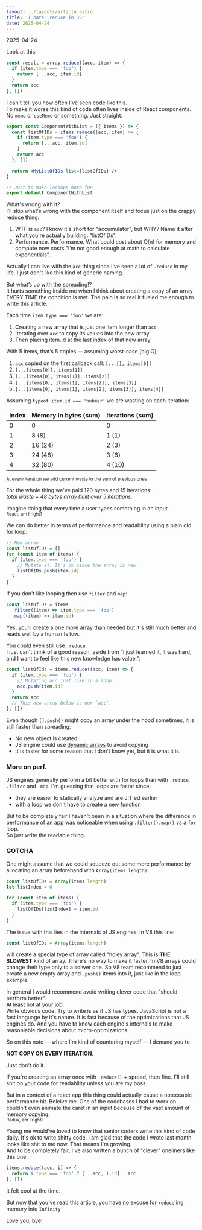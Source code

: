 ```yaml
---
layout: ../layouts/article.astro
title: 'I hate .reduce in JS'
date: 2025-04-24
---
```


2025-04-24

Look at this:

```javascript
const result = array.reduce((acc, item) => {
  if (item.type === 'foo') {
    return [...acc, item.id]
  }
  return acc
}, [])
```

I can't tell you how often I've seen code like this.
<br>
To make it worse this kind of code often lives inside of
React components. No `memo` or `useMemo` or something. Just straight:

```jsx
export const ComponentWithList = ({ items }) => {
  const listOfIDs = items.reduce((acc, item) => {
    if (item.type === 'foo') {
      return [...acc, item.id]
    }
    return acc
  }, [])

  return <MyListOfIDs list={listOfIDs} />
}

// Just to make lookups more fun
export default ComponentWithList
```

What's wrong with it?
<br>
I’ll skip what's wrong with the component itself and focus just
on the crappy reduce thing.

1. WTF is `acc`? I know it's short for "accumulator", but WHY? Name it after
   what you're actually building: "listOfIDs".
2. Performance. Performance. What could cost about O(n) for memory
   and compute now costs "I’m not good enough at math to calculate exponentials".

Actually I can live with the `acc` thing since I've
seen a lot of `.reduce` in my life. I just don't like
this kind of generic naming.

But what’s up with the spreading!?<br>
It hurts something inside me when I think about creating a copy of an array
EVERY TIME the condition is met. The pain is so real it fueled me enough
to write this article.

Each time `item.type === 'foo'` we are:

1. Creating a new array that is just one item longer than `acc`
2. Iterating over `acc` to copy its values into the new array
3. Then placing item.id at the last index of that new array
<div class="mt-2"></div>

With 5 items, that’s 5 copies &mdash; assuming worst-case (big O):

1. `acc` copied on the first callback call: `[...[], items[0]]`
2. `[...[items[0]], items[1]]`
3. `[...[items[0], items[1]], items[2]]`
4. `[...[items[0], items[1], items[2]], items[3]]`
5. `[...[items[0], items[1], items[2], items[3]], items[4]]`

Assuming `typeof item.id === 'nubmer'` we are wasting on each iteration:

<table class="border-separate border-spacing-0 border border-gray-500 mt-4">
<thead>
<tr>
  <th class="p-2">Index</th>
  <th class="p-2">Memory in bytes (sum)</th>
  <th class="p-2">Iterations (sum)</th>
</tr>
</thead>
<tbody class="align-middle text-center">
<tr>
  <td class="border-t border-gray-700">0</td>
  <td class="border-t border-gray-700">0</td>
  <td class="border-t border-gray-700">0</td>
</tr>
<tr>
  <td class="border-t border-gray-700">1</td>
  <td class="border-t border-gray-700">8 (8)</td>
  <td class="border-t border-gray-700">1 (1)</td>
</tr>
<tr>
  <td class="border-t border-gray-700">2</td>
  <td class="border-t border-gray-700">16 (24)</td>
  <td class="border-t border-gray-700">2 (3)</td>
</tr>
<tr>
  <td class="border-t border-gray-700">3</td>
  <td class="border-t border-gray-700">24 (48)</td>
  <td class="border-t border-gray-700">3 (6)</td>
</tr>
<tr>
  <td class="border-t border-gray-700">4</td>
  <td class="border-t border-gray-700">32 (80)</td>
  <td class="border-t border-gray-700">4 (10)</td>
</tr>
</tbody>
</table>
<small>At every iteration we add current waste to the sum of previous ones</small>
<div class="mt-6"></div>

For the whole thing we've paid 120 bytes and 15 iterations:
<br>
_total waste + 48 bytes array built over 5 iterations._
<br>

Imagine doing that every time a user types something in an input.<br>
<small>React, am I right?</small>

We can do better in terms of performance and readability using
a plain old for loop:

```js
// New array
const listOfIDs = []
for (const item of items) {
  if (item.type === 'foo') {
    // Mutate it. It's ok since the array is new.
    listOfIDs.push(item.id)
  }
}
```

If you don't like looping then use `filter` and `map`:

```js
const listOfIDs = items
  .filter((item) => item.type === 'foo')
  .map((item) => item.id)
```

Yes, you'll create a one more array than needed but it's still much better and
reads well by a human fellow.

You could even still use `.reduce`.<br>
I just can't think of a good reason, aside from
"I just learned it, it was hard, and I want to feel
like this new knowledge has value.":

```js
const listOfIds = items.reduce((acc, item) => {
  if (item.type === 'foo') {
    // Mutating acc just like in a loop.
    acc.push(item.id)
  }
  return acc
  // This new array below is our `acc`.
}, [])
```

Even though `[].push()` might copy an array under the hood sometimes,
it is still faster than spreading:

- No new object is created
- JS engine could use [dynamic arrays](https://en.wikipedia.org/wiki/Dynamic_array)
  to avoid copying
- It is faster for some reason that I don't know yet, but it is what it is.

### More on perf.

JS engines generally perform a bit better with for loops
than with `.reduce`, `.filter` and `.map`.
I'm guessing that loops are faster since:

- they are easier to statically analyze and are JIT'ed earlier
- with a loop we don't have to create a new function

But to be completely fair I haven't been in a situation where the difference
in performance of an app was noticeable when using `.filter().map()` vs a `for` loop.
<br>
So just write the readable thing.

### GOTCHA

One might assume that we could squeeze out some more performance by
allocating an array beforehand with `Array(items.length)`:

```js
const listOfIDs = Array(items.length)
let listIndex = 0

for (const item of items) {
  if (item.type === 'foo') {
    listOfIDs[listIndex] = item.id
  }
}
```

The issue with this lies in the internals of JS engines. In V8 this line:

```js
const listOfIDs = Array(items.length)
```

will create a special type of array called "holey array". This is **THE SLOWEST**
kind of array. There's no way to make it faster. In V8 arrays could
change their type only to a solwer one. So V8 team recommend to just
create a new empty array and `.push()` items into it,
just like in the loop example.

In general I would recommend avoid writing clever code that "should perform better".
<br>
At least not at your job.
<br>
Write obvious code. Try to write is as if JS has types.
JavaScript is not a fast language by it's nature. It is fast because of
the optimizations that JS engines do. And you have to know each engine's
internals to make reasonlable decisions about micro-optimizations.<br>

So on this note — where I'm kind of countering myself — I demand you to

**NOT COPY ON EVERY ITERATION**.

Just don't do it.

If you're creating an array once with `.reduce()` + spread, then fine.
I'll still shit on your code for readability unless you are my boss.

But in a context of a react app this thing could actually cause a noteceable
performance hit. Beleive me. One of the codebases I had to work on
couldn't even animate the caret in an input because of the vast amount
of memory copying.
<br><small>Redux, am I right?</small>

Young me would've loved to know that senior coders write this kind of code daily.
It's ok to write shitty code. I am glad that the code I wrote last month looks
like shit to me now. That means I'm growing.<br>
And to be completely fair, I've also written a bunch of "clever" oneliners like this one:

```js
items.reduce((acc, i) => {
  return i.type === 'foo' ? [...acc, i.id] : acc
}, [])
```

It felt cool at the time.

But now that you’ve read this article, you have no excuse for `reduce`'ing
memory into `Infinity`

Love you, bye!
